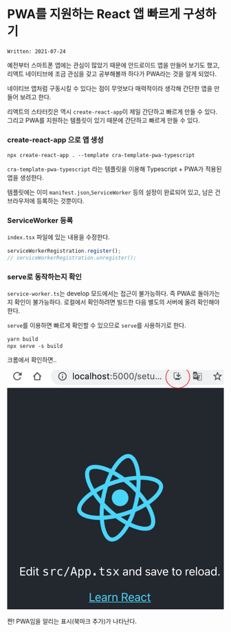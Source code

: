 # PWA를 지원하는 React 앱 빠르게 구성하기

`Written: 2021-07-24`

예전부터 스마트폰 앱에는 관심이 많았기 때문에 안드로이드 앱을 만들어 보기도 했고, 리액트 네이티브에 조금 관심을 갖고 공부해볼까 하다가 PWA라는 것을 알게 되었다.

네이티브 앱처럼 구동시킬 수 있다는 점이 무엇보다 매력적이라 생각해 간단한 앱을 만들어 보려고 한다.

리액트의 스타터킷은 역시 `create-react-app`이 제일 간단하고 빠르게 만들 수 있다. 그리고 PWA를 지원하는 템플릿이 있기 때문에 간단하고 빠르게 만들 수 있다.

### create-react-app 으로 앱 생성

```
npx create-react-app . --template cra-template-pwa-typescript
```

`cra-template-pwa-typescript` 라는 템플릿을 이용해 Typescript + PWA가 적용된 앱을 생성한다.

템플릿에는 이미 `manifest.json`,`ServiceWorker` 등의 설정이 완료되어 있고, 남은 건 브라우저에 등록하는 것뿐이다.

### ServiceWorker 등록

`index.tsx` 파일에 있는 내용을 수정한다.
```ts
serviceWorkerRegistration.register();
// serviceWorkerRegistration.unregister();
```

### serve로 동작하는지 확인
`service-worker.ts`는 develop 모드에서는 접근이 불가능하다. 즉 PWA로 돌아가는지 확인이 불가능하다. 로컬에서 확인하려면 빌드한 다음 별도의 서버에 올려 확인해야 한다.

`serve`를 이용하면 빠르게 확인할 수 있으므로 `serve`를 사용하기로 한다.

```
yarn build
npx serve -s build
```

크롬에서 확인하면..

![PWA 확인용 크롬 스크린샷](../../images/create-pwa-react-app-01.png)

짠! PWA임을 알리는 표시(북마크 추가)가 나타난다.
